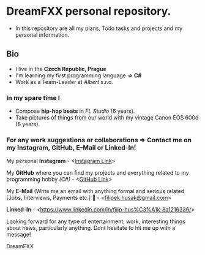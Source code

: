 # DreamFXX personal repository.
- In this repository are all my plans, Todo tasks and projects and my personal information.

## Bio
- I live in the **Czech Republic, Prague**
- I'm learning my first programming language => **C#**
- Work as a Team-Leader at *Albert* s.r.o.
### In my spare time I
  - Compose **hip-hop beats** in *FL Studio* (6 years).
  - Take pictures of things from our world with my vintage Canon EOS 600d (8 years).

### For any work suggestions or collaborations => Contact me on my Instagram, GitHub, E-Mail or Linked-In!
My personal **Instagram** - <[Instagram Link](https://www.instagram.com/husakfilip44_)>

My **GitHub** where you can find my projects and everything related to my programming hobby *(C#)* - <[GitHub Link](https://github.com/DreamFXX)>

My **E-Mail** (Write me an email with anything formal and serious related [Jobs, Interviews, Payments etc.] 📝 - <<filipek.husak@gmail.com>>

**Linked-In** - <<https://www.linkedin.com/in/filip-hus%C3%A1k-8a1216336/>>

Looking forward for any type of entertainment, work, interesting things about news, particularly anything. Dont hesitate to hit me up with a message!


DreamFXX

